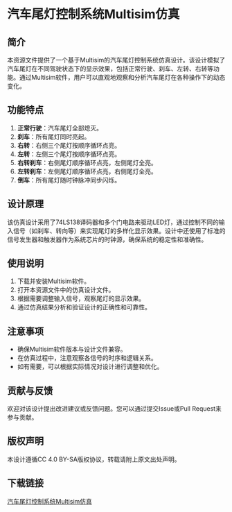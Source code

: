 # 汽车尾灯控制系统Multisim仿真

## 简介
本资源文件提供了一个基于Multisim的汽车尾灯控制系统仿真设计。该设计模拟了汽车尾灯在不同驾驶状态下的显示效果，包括正常行驶、刹车、左转、右转等功能。通过Multisim软件，用户可以直观地观察和分析汽车尾灯在各种操作下的动态变化。

## 功能特点
1. **正常行驶**：汽车尾灯全部熄灭。
2. **刹车**：所有尾灯同时亮起。
3. **右转**：右侧三个尾灯按顺序循环点亮。
4. **左转**：左侧三个尾灯按顺序循环点亮。
5. **右转刹车**：右侧尾灯顺序循环点亮，左侧尾灯全亮。
6. **左转刹车**：左侧尾灯顺序循环点亮，右侧尾灯全亮。
7. **倒车**：所有尾灯随时钟脉冲同步闪烁。

## 设计原理
该仿真设计采用了74LS138译码器和多个门电路来驱动LED灯，通过控制不同的输入信号（如刹车、转向等）来实现尾灯的多样化显示效果。设计中还使用了标准的信号发生器和触发器作为系统芯片的时钟源，确保系统的稳定性和准确性。

## 使用说明
1. 下载并安装Multisim软件。
2. 打开本资源文件中的仿真设计文件。
3. 根据需要调整输入信号，观察尾灯的显示效果。
4. 通过仿真结果分析和验证设计的正确性和可靠性。

## 注意事项
- 确保Multisim软件版本与设计文件兼容。
- 在仿真过程中，注意观察各信号的时序和逻辑关系。
- 如有需要，可以根据实际情况对设计进行调整和优化。

## 贡献与反馈
欢迎对该设计提出改进建议或反馈问题。您可以通过提交Issue或Pull Request来参与贡献。

## 版权声明
本设计遵循CC 4.0 BY-SA版权协议，转载请附上原文出处声明。

## 下载链接

[汽车尾灯控制系统Multisim仿真](https://pan.quark.cn/s/e1173add2f61)